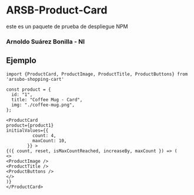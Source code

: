 # ARSB-Product-Card

este es un paquete de prueba de despliegue NPM

### Arnoldo Suárez Bonilla - NI

## Ejemplo

```
import {ProductCard, ProductImage, ProductTitle, ProductButtons} from 'arsubo-shopping-cart'
```

```
const product = {
  id: "1",
  title: "Coffee Mug - Card",
  img: "./coffee-mug.png",
};

<ProductCard
product={product1}
initialValues={{
          count: 4,
          maxCount: 10,
        }} >
{({ count, reset, isMaxCountReached, increaseBy, maxCount }) => (
<>
<ProductImage />
<ProductTitle />
<ProductButtons />
</>
)}
</ProductCard>
```
